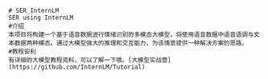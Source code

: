     # SER_InternLM
    SER using InternLM 
    #介绍
    本项目将构建一个基于语音数据进行情绪识别的多模态大模型，将使用语音数据中语音语调与文本数据两种模态。通过大模型强大的推理和交互能力，为该情景提供一种解决方案的思路。
    #教程安利
    有详细的大模型教程资料，可以了解一下哦。[大模型实战营](https://github.com/InternLM/Tutorial)
